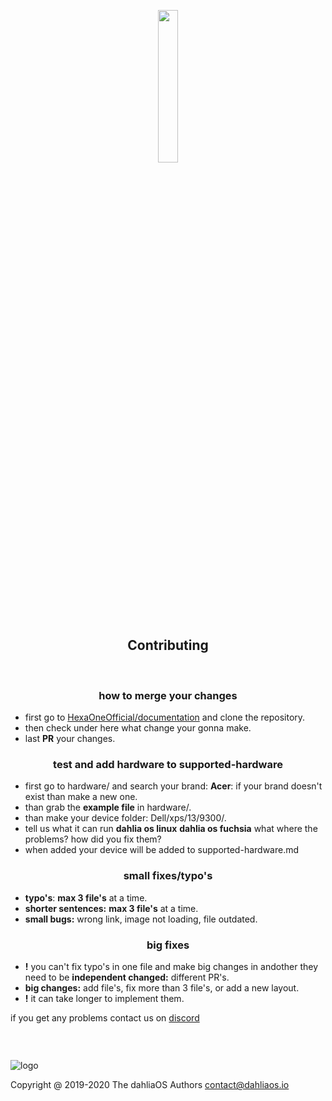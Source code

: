 <p align="center">
  <img width="25%" src="https://github.com/dahlia-os/documentation/blob/master/assets/images/logo/new/dahliaOS_logo_with_text_black.svg"
</p>
<h2 align="center">
    <b>Contributing</b> 
    </h2>
<br />

<h3 align="center">
    <b>how to merge your changes</b>
</h3>

- first go to [HexaOneOfficial/documentation](https://github.com/HexaOneOfficial/documentation) and clone the repository. 
- then check under here what change your gonna make.
- last **PR** your changes.

<h3 align="center">
    <b>test and add hardware to supported-hardware</b>
</h3>

- first go to hardware/ and search your brand: **Acer**: if your brand doesn't exist than make a new one.
- than grab the **example file** in hardware/.
- than make your device folder: Dell/xps/13/9300/.
- tell us what it can run **dahlia os linux** **dahlia os fuchsia** what where the problems? how did you fix them?
- when added your device will be added to supported-hardware.md 

<h3 align="center">
    <b>small fixes/typo's</b>
</h3>

- **typo's**: **max 3 file's** at a time.
- **shorter sentences:** **max 3 file's** at a time.
- **small bugs:** wrong link, image not loading, file outdated.

<h3 align="center">
    <b>big fixes</b>
</h3>

- **!** you can't fix typo's in one file and make big changes in andother they need to be **independent changed:** different PR's.
- **big changes:** add file's, fix more than 3 file's, or add a new layout.
- **!** it can take longer to implement them.

if you get any problems contact us on [discord](https://discord.gg/jwgS3t6)

<h3 align="center">
    <b>&nbsp;</b>
</h3>

![logo](https://github.com/dahlia-os/documentation/blob/master/assets/images/logo/new/dahliaOS_logo_with_text_black_small.svg)

Copyright @ 2019-2020 The dahliaOS Authors contact@dahliaos.io
